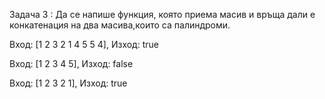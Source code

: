 Задача 3 : Да се напише функция, която приема масив и връща дали е 
конкатенация на два масива,които са палиндроми.

Вход: [1 2 3 2 1 4 5 5 4], Изход: true

Вход: [1 2 3 4 5], Изход: false

Вход: [1 2 3 2 1], Изход: true
